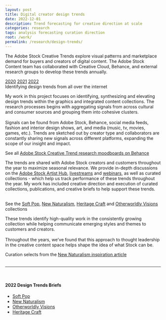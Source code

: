 ```yaml
---
layout: post
title: Digital creator design trends
date: 2022-12-01
description: Trend forecasting for creative direction at scale
categories: research
tags: analysis forecasting curation direction
root: /work/
permalink: /research/design-trends/
---
```

The Adobe Stock Creative Trends explore visual patterns and marketplace demand for buyers and creators of digital content. The Adobe Stock Content team has collaborated with Creative Cloud, Behance, and external research groups to develop these trends annually. 

<div class="materials center">
	<a href="https://blog.adobe.com/en/publish/2020/01/20/4-design-trends-that-will-define-2020" target="_blank" class="post-resource" id="sources">2020</a>
	<a href="https://blog.adobe.com/en/publish/2021/01/13/adobe-stock-design-trends-2021" target="_blank" class="post-resource" id="sources">2021</a>
	<a href="https://blog.adobe.com/en/publish/2022/01/12/optimism-and-defiance-the-adobe-stock-2022-creative-trends-forecast" target="_blank" class="post-resource" id="sources">2022</a>
</div>

<div class="img_full">
	<img class="col three" src="{{ site.baseurl }}/img/work/design-trends/brainstorming.png" alt="" title="design trend research"/>
</div>
<div class="col three caption">
Identifying design trends from all over the internet
</div>

My work in this project focuses on identifying, synthesizing and elevating design trends within the graphics and integrated content collections. The research processes begins with aggregating signals from across cultural and consumer sources and grouping them into cohesive clusters. 
<br><br>
Signals can be found from Adobe Stock, Behance, social media feeds, fashion and interior design shows, art, and media (music, tv, movies, games, etc.). Trends are sketched out by creator type and collaborators are constantly sharing new signals across different platforms, expanding the scope of our insight and impact.

<div class="img_row">
	<img class="col three" src="{{ site.baseurl }}/img/work/design-trends/moodboards.png" alt="" title="design trend research"/>
</div>
<div class="col three caption">
See all <a href="https://www.behance.net/adobestock/moodboards">Adobe Stock Creative Trend research moodboards on Behance</a>
</div>

The trends are shared with Adobe Stock creators and customers throughout the year to maximize seasonal relevance. We provide in-depth discussions on the <a href="https://stock.adobe.com/pages/artisthub/" target="_blank">Adobe Stock Artist Hub</a>, <a href="https://www.behance.net/adobestock/livestreams" target="_blank">livestreams</a> and <a href="https://event.on24.com/eventRegistration/EventLobbyServlet?target=reg20.jsp&eventid=2161918&sessionid=1&key=36E9065D22F2DFC1C8EC7081417667AD&groupId=755432&partnerref=ent&sourcepage=register" target="_blank">webinars</a>, as well as curated collections - which help us track performance of these trends throughout the year. My work has included creative direction and execution of curated collections, publications, and creative briefs to help support these trends.

<div class="img_full">
	<img class="col half" src="{{ site.baseurl }}/img/work/design-trends/soft.png" alt="" title="2022 design trends"/>
	<img class="col half" src="{{ site.baseurl }}/img/work/design-trends/natural.png" alt="" title="2022 design trends"/>
	<img class="col half" src="{{ site.baseurl }}/img/work/design-trends/heritage.png" alt="" title="2022 design trends"/>
	<img class="col half" src="{{ site.baseurl }}/img/work/design-trends/otherworldly.png" alt="" title="2022 design trends"/>
</div>
<div class="col three caption">
See the <a href="https://stock.adobe.com/collections/HzkqK0YILnIJ42rCZPxbCHGDOxPhdn5p" target="_blank">Soft Pop</a>, <a href="https://stock.adobe.com/collections/UdjP02sQ10zNqctIg9vpmaaThg6hR9yJ
" target="_blank">New Naturalism</a>, <a href="https://stock.adobe.com/collections/PQpv4ch6v1SDz9d8XGBUWtiRmk2ZNF4E" target="_blank">Heritage Craft</a> and <a href="https://stock.adobe.com/collections/rx8nR5JjYTByirTRvT5nITiYJ8oxcHvD" target="_blank">Otherworldly Visions</a> collections
</div>

These trends identify high-quality work in the consistently growing collection while helping communicate emerging styles and themes to customers and creators. 
<br>
<br>
Throughout the years, we've found that this approach to thought leadership in the creative content space helps shape the idea of what Stock can be.

<div class="img_full">
	<img class="col three" src="{{ site.baseurl }}/img/work/design-trends/nn_curation1.png" alt="" title="design trend curation"/>
</div>
<div class="col three caption">
Curation selects from the <a href="https://stock.adobe.com/pages/artisthub/get-inspired/creative-trends/new-naturalism-design-marries-simple-surfaces-with-big-forest-vibes" target="_blank">New Naturalism inspiration article</a>
</div>

<br>
<hr>
<br>

#### 2022 Design Trends Briefs
<ul>
	<li><a href="{{ site.baseurl }}/img/work/design-trends/2022/2022-DesignTrend-SoftPop.pdf" target="_blank">Soft Pop</a></li>
	<li><a href="{{ site.baseurl }}/img/work/design-trends/2022/2022-DesignTrend-NewNaturalism.pdf" target="_blank">New Naturalism</a></li>
	<li><a href="{{ site.baseurl }}/img/work/design-trends/2022/2022-DesignTrend-BackToBauhaus.pdf" target="_blank">Otherworldly Visions</a></li>
	<li><a href="{{ site.baseurl }}/img/work/design-trends/2022/2022-DesignTrend-HeritageCraft.pdf" target="_blank">Heritage Craft</a></li>
</ul>

